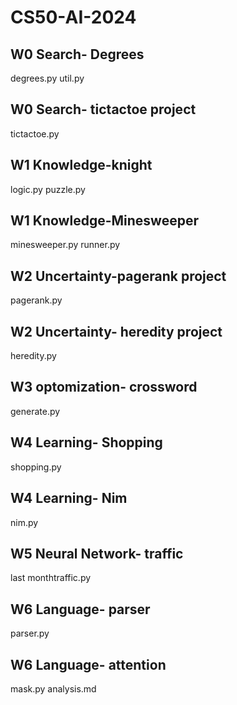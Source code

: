 # CS50-AI-2024

## W0 Search- Degrees 
degrees.py
util.py
## W0 Search- tictactoe project
tictactoe.py

## W1 Knowledge-knight
logic.py
puzzle.py
## W1 Knowledge-Minesweeper
minesweeper.py
runner.py

## W2 Uncertainty-pagerank project
pagerank.py
## W2 Uncertainty- heredity project
heredity.py

## W3 optomization- crossword
generate.py

## W4 Learning- Shopping
shopping.py
## W4 Learning- Nim
nim.py

## W5 Neural Network- traffic
last monthtraffic.py

## W6 Language- parser
parser.py
## W6 Language- attention
mask.py 
analysis.md
